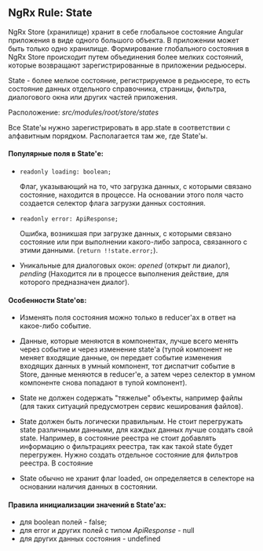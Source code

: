 ## NgRx Rule: State


NgRx Store (хранилище) хранит в себе глобальное состояние Angular приложения в виде одного большого объекта.
В приложении может быть только одно хранилище.
Формирование глобального состояния в NgRx Store происходит путем объединения более мелких состояний, которые возвращают
зарегистрированные в приложении редьюсеры.

State - более мелкое состояние, регистрируемое в редьюсере, то есть состояние данных отдельного справочника, страницы, 
фильтра, диалогового окна или других частей приложения.

Расположение: _src/modules/root/store/states_

Все State'ы нужно зарегистрировать в app.state в соответствии с алфавитным порядком. Располагается там же, где State'ы.

#### Популярные поля в State'е:

- ```readonly loading: boolean;```

  Флаг, указывающий на то, что загрузка данных, с которыми связано состояние, находится в процессе. На основании этого 
поля часто создается селектор флага загрузки данных состояния.
- ```readonly error: ApiResponse;``` 

  Ошибка, возникшая при загрузке данных, с которыми связано состояние или при выполнении какого-либо запроса, связанного
с этими данными.
  (```return !!state.error;```).
- Уникальные для диалоговых окон: _opened_ (открыт ли диалог), _pending_ (Находится ли в процессе выполнения действие, 
для которого предназначен диалог).

#### Особенности State'ов:

- Изменять поля состояния можно только в reducer'ах в ответ на какое-либо событие. 

- Данные, которые меняются в компонентах, лучше всего менять через событие и через изменение state'а (тупой компонент не 
меняет входящие данные, он передает событие изменения входящих данных в умный компонент, тот диспатчит событие 
в Store, данные меняются в reducer'е, а затем через селектор в умном компоненте снова попадают в тупой компонент).

- State не должен содержать "тяжелые" объекты, например файлы (для таких ситуаций предусмотрен сервис кеширования 
файлов).

- State должен быть логически правильным. Не стоит перегружать state различными данными, для каждых данных лучше создать
свой state. Например, в состояние реестра не стоит добавлять информацию о фильтрациях реестра, так как такой state будет 
перегружен. Нужно создать отдельное состояние для фильтров реестра. В состояние 

- State обычно не хранит флаг loaded, он определяется в селекторе на основании наличия данных в состоянии.

#### Правила инициализации значений в State'ах:

- для boolean полей - false;
- для error и других полей с типом _ApiResponse_ - null
- для других данных состояния - undefined
